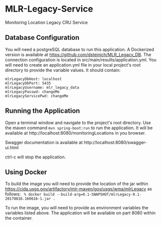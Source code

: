 # MLR-Legacy-Service
Monitoring Location Legacy CRU Service

## Database Configuration
You will need a postgreSQL database to run this application. A Dockerized version is available at https://github.com/dsteinich/MLR_Legacy_DB.
The connection configuration is located in src/main/results/application.yml. You will need to create an application.yml file in your local project's root directory to provide the variable values. It should contain:

```
mlrLegacyDbHost: localhost
mlrLegacyDbPort: 5435
mlrLegacyUsername: mlr_legacy_data
mlrLegacyPasswd: changeMe
mlrLegacyServicePwd: changeMe
```

## Running the Application
Open a terminal window and navigate to the project's root directory.
Use the maven command ```mvn spring-boot:run``` to run the application.
It will be available at http://localhost:8080/monitoringLocations in you browser.

Swagger documentation is available at http://localhost:8080/swagger-ui.html

ctrl-c will stop the application.

## Using Docker
To build the image you will need to provide the location of the jar within 
https://cida.usgs.gov/artifactory/mlr-maven/gov/usgs/wma/mlrLegacy as follows:
``` % docker build --build-arg=0.1-SNAPSHOT/mlrLegacy-0.1-20170816.160616-1.jar .```

To run the image, you will need to provide as environment variables the variables listed above. The application
will be available on part 8080 within the container.
